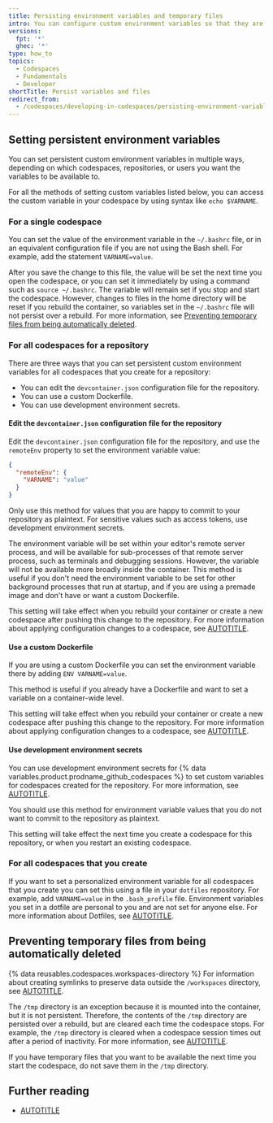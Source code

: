 ```yaml
---
title: Persisting environment variables and temporary files
intro: You can configure custom environment variables so that they are set to the same value every time you open a codespace. You can also ensure that temporary files are not deleted when a codespace stops.
versions:
  fpt: '*'
  ghec: '*'
type: how_to
topics:
  - Codespaces
  - Fundamentals
  - Developer
shortTitle: Persist variables and files
redirect_from:
  - /codespaces/developing-in-codespaces/persisting-environment-variables-and-temporary-files
---
```


## Setting persistent environment variables

You can set persistent custom environment variables in multiple ways, depending on which codespaces, repositories, or users you want the variables to be available to.

For all the methods of setting custom variables listed below, you can access the custom variable in your codespace by using syntax like `echo $VARNAME`.

### For a single codespace

You can set the value of the environment variable in the `~/.bashrc` file, or in an equivalent configuration file if you are not using the Bash shell. For example, add the statement `VARNAME=value`.

After you save the change to this file, the value will be set the next time you open the codespace, or you can set it immediately by using a command such as `source ~/.bashrc`. The variable will remain set if you stop and start the codespace. However, changes to files in the home directory will be reset if you rebuild the container, so variables set in the `~/.bashrc` file will not persist over a rebuild. For more information, see [Preventing temporary files from being automatically deleted](#preventing-temporary-files-from-being-automatically-deleted).

### For all codespaces for a repository

There are three ways that you can set persistent custom environment variables for all codespaces that you create for a repository:

* You can edit the `devcontainer.json` configuration file for the repository.
* You can use a custom Dockerfile.
* You can use development environment secrets.

#### Edit the `devcontainer.json` configuration file for the repository

Edit the `devcontainer.json` configuration file for the repository, and use the `remoteEnv` property to set the environment variable value:

```json
{
  "remoteEnv": {
    "VARNAME": "value"
  }
}
```

Only use this method for values that you are happy to commit to your repository as plaintext. For sensitive values such as access tokens, use development environment secrets.

The environment variable will be set within your editor's remote server process, and will be available for sub-processes of that remote server process, such as terminals and debugging sessions. However, the variable will not be available more broadly inside the container. This method is useful if you don't need the environment variable to be set for other background processes that run at startup, and if you are using a premade image and don't have or want a custom Dockerfile.

This setting will take effect when you rebuild your container or create a new codespace after pushing this change to the repository. For more information about applying configuration changes to a codespace, see [AUTOTITLE](/codespaces/setting-up-your-project-for-codespaces/adding-a-dev-container-configuration/introduction-to-dev-containers).

#### Use a custom Dockerfile

If you are using a custom Dockerfile you can set the environment variable there by adding `ENV VARNAME=value`.

This method is useful if you already have a Dockerfile and want to set a variable on a container-wide level.

This setting will take effect when you rebuild your container or create a new codespace after pushing this change to the repository. For more information about applying configuration changes to a codespace, see [AUTOTITLE](/codespaces/setting-up-your-project-for-codespaces/adding-a-dev-container-configuration/introduction-to-dev-containers).

#### Use development environment secrets

You can use development environment secrets for {% data variables.product.prodname_github_codespaces %} to set custom variables for codespaces created for the repository. For more information, see [AUTOTITLE](/codespaces/managing-your-codespaces/managing-your-account-specific-secrets-for-github-codespaces).

You should use this method for environment variable values that you do not want to commit to the repository as plaintext.

This setting will take effect the next time you create a codespace for this repository, or when you restart an existing codespace.

### For all codespaces that you create

If you want to set a personalized environment variable for all codespaces that you create you can set this using a file in your `dotfiles` repository. For example, add `VARNAME=value` in the `.bash_profile` file. Environment variables you set in a dotfile are personal to you and are not set for anyone else. For more information about Dotfiles, see [AUTOTITLE](/codespaces/setting-your-user-preferences/personalizing-github-codespaces-for-your-account#dotfiles).

## Preventing temporary files from being automatically deleted

{% data reusables.codespaces.workspaces-directory %} For information about creating symlinks to preserve data outside the `/workspaces` directory, see [AUTOTITLE](/codespaces/developing-in-a-codespace/rebuilding-the-container-in-a-codespace#persisting-data-over-a-rebuild).

The `/tmp` directory is an exception because it is mounted into the container, but it is not persistent. Therefore, the contents of the `/tmp` directory are persisted over a rebuild, but are cleared each time the codespace stops. For example, the `/tmp` directory is cleared when a codespace session times out after a period of inactivity. For more information, see [AUTOTITLE](/codespaces/setting-your-user-preferences/setting-your-timeout-period-for-github-codespaces).

If you have temporary files that you want to be available the next time you start the codespace, do not save them in the `/tmp` directory.

## Further reading

* [AUTOTITLE](/codespaces/customizing-your-codespace/changing-the-shell-in-a-codespace)
